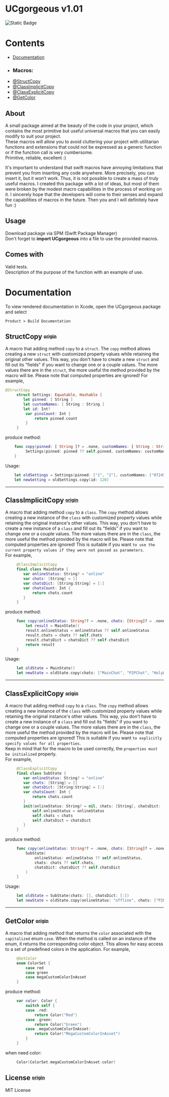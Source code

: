 # UCgorgeous v1.01
![Static Badge](https://img.shields.io/badge/UC-gorgeous-%233BB143) 

# Contents
- [Documentation](#documentation) 
- ### Macros:
- [@StructCopy](#structcopy)
- [@ClassImplicitCopy](#classimplicitcopy)
- [@ClassExplicitCopy](#classexplicitcopy)
- [@GetColor](#getcolor)

## About

A small package aimed at the beauty of the code in your project, which contains the most primitive but useful universal macros that you can easily modify to suit your project.  
These macros will allow you to avoid cluttering your project with utilitarian functions and extensions that could not be expressed as a generic function or if the function call is very cumbersome.  
Primitive, reliable, excellent :)

It's important to understand that swift macros have annoying limitations that prevent you from inserting any code anywhere. More precisely, you can insert it, but it won’t work. Thus, it is not possible to create a mass of truly useful macros.
I created this package with a lot of ideas, but most of them were broken by the modest macro capabilities in the process of working on it.
  I sincerely hope that the developers will come to their senses and expand the capabilities of macros in the future.
Then you and I will definitely have fun :)

## Usage

Download package via SPM (Swift Package Manager)  
Don't forget to **import UCgorgeous** into a file to use the provided macros.

## Comes with

Valid tests.  
Description of the purpose of the function with an example of use.

# Documentation

To view rendered documentation in Xcode, open the 
UCgorgeous package and select

```
Product > Build Documentation
``` 

## **StructCopy**  <sup><sub>[origin](#contents)
 A macro that adding  method `copy` to a `struct`.
The `copy` method allows creating a new `struct` with customized property values while retaining the original
other values. 
This way, you don't have to create a new `struct` and fill out its "fields" if you want to change one or a couple values.
The more values there are in the `struct`, the more useful the method provided by the macro will be.
Please note that computed properties are ignored!
 For example,

```swift   
@StructCopy  
     struct Settings: Equatable, Hashable { 
        let pinned: [ String ]
        let customNames: [ String : String ]
        let id: Int?
         var pinsCount: Int {
             return pinned.count
         }
     }
```

produce method:

```swift
    func copy(pinned: [ String ]? = .none, customNames: [ String : String ]? = .none, id: Int?? = .none) -> Settings {
         Settings(pinned: pinned ?? self.pinned, customNames: customNames ?? self.customNames, id: id ?? self.id)
    }
```

 Usage:
 
```swift
    let oldSettings = Settings(pinned: ["1", "2"], customNames: ["07245724": "Rofl"], id: nil)
    let newSetting = oldSettings.copy(id: 120)
```
---
## **ClassImplicitCopy**  <sup><sub>[origin](#contents)
 A macro that adding  method `copy` to a `class`.
 The `copy` method allows creating a new instance of the `class` with customized property values while retaining the original
 instance's other values.
 This way, you don't have to create a new instance of a `class` and fill out its "fields" if you want to change one or a couple values.
 The more values there are in the `class`, the more useful the method provided by the macro will be.
 Please note that computed properties are ignored!
 This is suitable if you want `to use the current property values if they were not passed as parameters`.  
 For example,

```swift
     @ClassImplicitCopy
     final class MainState {
        var onlineStatus: String? = "online"
        var chats: [String] = []
        var chatsDict: [String:String] = [:]
        var chatsCount: Int {
            return chats.count
        }
     }
```

 produce method:

```swift
     func copy(onlineStatus: String?? = .none, chats: [String]? = .none, chatsDict: [String: String]? = .none) -> MainState {
         let result = MainState()
         result.onlineStatus = onlineStatus ?? self.onlineStatus
         result.chats = chats ?? self.chats
         result.chatsDict = chatsDict ?? self.chatsDict
         return result
     }
```

 Usage:

```swift
     let oldState = MainState()
     let newState = oldState.copy(chats: ["MainChat", "P2PChat", "HolyWarPublicChat"])
```

---
## **ClassExplicitCopy**  <sup><sub>[origin](#contents)
 A macro that adding  method `copy` to a `class`.
 The `copy` method allows creating a new instance of the `class` with customized property values while retaining the original
 instance's other values.
 This way, you don't have to create a new instance of a `class` and fill out its "fields" if you want to change one or a couple values.
 The more values there are in the `class`, the more useful the method provided by the macro will be.
 Please note that computed properties are ignored!
 This is suitable if you want `to explicitly specify values for all properties`.  
 Keep in mind that for the macro to be used correctly, the `properties must be initialized` properly.  
 For example,

```swift
     @ClassExplicitCopy
     final class SubState {
        var onlineStatus: String? = "online"
        var chats: [String] = []
        var chatsDict: [String:String] = [:]
        var chatsCount: Int {
            return chats.count
        }
        init(onlineStatus: String? = nil, chats: [String], chatsDict: [String : String]) {
            self.onlineStatus = onlineStatus
            self.chats = chats
            self.chatsDict = chatsDict
        }
     }
```

 produce method:

```swift
     func copy(onlineStatus: String?? = .none, chats: [String]? = .none, chatsDict: [String: String]? = .none) -> SubState {
         SubState(
             onlineStatus: onlineStatus ?? self.onlineStatus,
             chats: chats ?? self.chats,
             chatsDict: chatsDict ?? self.chatsDict
         )
     }
```

 Usage:

```swift
     let oldState = SubState(chats: [], chatsDict: [:])
     let newState = oldState.copy(onlineStatus: "offline", chats: ["P2PChat", "HolyWarPublicChat"])
```

---
## **GetColor**  <sup><sub>[origin](#contents)

A macro that adding  method that returns the `color` associated with the `capitalized` enum `case`.
 When the method is called on an instance of the enum, it returns the corresponding color object.
 This allows for easy access to a set of predefined colors in the application. For example,

```swift
     @GetColor
     enum ColorSet {
         case red
         case green
         case megaCustomColorInAsset
     }
```

 produce method:

```swift
     var color: Color {
         switch self {
         case .red:
             return Color("Red")
         case .green:
             return Color("Green")
         case .megaCustomColorInAsset:
             return Color("MegaCustomColorInAsset")
         }
     }
```

 when need color:

```swift
     Color(ColorSet.megaCustomColorInAsset.color)
```

## License  <sup><sub>[origin](#contents)

MIT License

